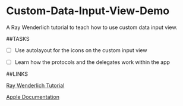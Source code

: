Custom-Data-Input-View-Demo
===========================

A Ray Wenderlich tutorial to teach how to use custom data input view.

##TASKS
- [ ] Use autolayout for the icons on the custom input view
- [ ] Learn how the protocols and the delegates work within the app


##LINKS

[Ray Wenderlich Tutorial](http://www.raywenderlich.com/29474/ipad-for-iphone-developers-101-in-ios-6-custom-input-view-tutorial)

[Apple Documentation](https://developer.apple.com/library/ios/documentation/StringsTextFonts/Conceptual/TextAndWebiPhoneOS/InputViews/InputViews.html#//apple_ref/doc/uid/TP40009542-CH12-SW1)
